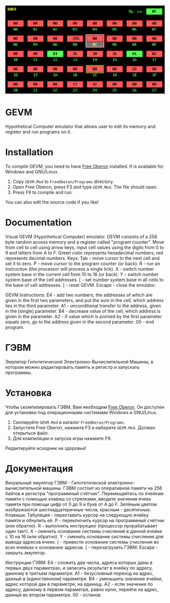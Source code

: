 ![GEVM screenshot](https://github.com/kekcleader/gevm/blob/master/screenshot.png)

# GEVM
Hypothetical Computer emulator that allows user to edit its memory and register and run programs on it.

# Installation
To compile GEVM, you need to have [Free Oberon](https://github.com/kekcleader/FreeOberon) installed. It is available for Windows and GNU/Linux.

1. Copy `GEVM.Mod` to `FreeOberon/Programs` directory.
2. Open Free Oberon, press F3 and type `GEVM.Mod`. The file should open.
3. Press F9 to compile and run.

You can also edit the source code if you like!

# Documentation
Visual GEVM (Hypothetical Computer) emulator.
GEVM consists of a 256 byte random access memory and a register called
"program counter". Move from cell to cell using arrow keys, input cell values
using the digits from 0 to 9 and letters from A to F. Green color represents
hexadecimal numbers, red represents decimal numbers.
Keys:
Tab - move cursor to the next cell and set it to zero.
P - move cursor to the program counter (or back).
R - run an instruction (the processor will process a single tick).
X - switch number system base in the current cell from 10 to 16 (or back).
Y - switch number system base of the cell addresses.
[ - set number system base in all cells to the base of cell addresses.
] - reset GEVM.
Escape - close the emulator.

GEVM Instructions:
E4 - add two numbers, the addresses of which are given in the first two
     parameters, and put the sum in the cell, which address lies in the
     third parameter.
A1 - unconditional transfer to the address, given in the [single] parameter.
B4 - decrease value of the cell, which address is given in the parameter.
A2 - if value which is pointed by the first parameter equals zero, go to
     the address given in the second parameter.
00 - end program.

# ГЭВМ
Эмулятор Гипотетической Электронно-Вычислительной Машины, в котором можно редактировать память и регистр и запускать программы.

# Установка
Чтобы скомпилировать ГЭВМ, Вам необходим [Free Oberon](https://github.com/kekcleader/FreeOberon). Он доступен для установки под операционными системами Windows и GNU/Linux.

1. Скопируйте `GEVM.Mod` в каталог `FreeOberon/Programs`.
2. Запустите Free Oberon, нажмите F3 и наберите `GEVM.Mod`. Должен открыться файл.
3. Для компиляции и запуска игры нажмите F9.

Редактируйте исходник на здоровье!

# Документация
Визуальный эмулятор ГЭВМ - Гипотетической электронно-вычислительной машины.
ГЭВМ состоит из оперативной памяти на 256 байтов и регистра "программный счётчик".
Перемещайтесь по ячейкам памяти с помощью клавиш со стрелками, вводите значения
ячеек памяти при помощи цифр от 0 до 9 и букв от A до F.
Зелёным цветом изображаются шестнадцатеричные числа, красным - десятичные.
Клавиши:
Табуляция - переставить курсор на следующую ячейку памяти и обнулить её.
P - переключить курсор на программный счётчик (или обратно).
R - выполнить инструкцию (процессор прорабатывает один такт).
X - сменить основание системы счисления в данной ячейке с 10 на 16 (или обратно).
Y - сменить основание системы счисления для вывода адресов ячеек.
[ - привести основание системы счисления во всех ячейках к основанию адресов.
] - перезагрузить ГЭВМ.
Escape - закрыть эмулятор.

Инструкции ГЭВМ:
E4 - сложить два числа, адреса которых даны в первых двух параметрах,
     и записать результат в ячейку по адресу, данному в третьем параметре.
A1 - безусловный переход на адрес, данный в [единственном] параметре.
B4 - уменьшить значение ячейки, адрес которой дан в параметре, на единицу.
A2 - если значение по адресу, данному в первом параметре, равно нулю, перейти на
     адрес, данный во втором параметре.
00 - останов.
